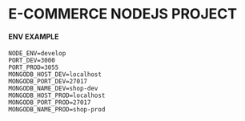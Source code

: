 # E-COMMERCE NODEJS PROJECT

#### ENV EXAMPLE

```
NODE_ENV=develop
PORT_DEV=3000
PORT_PROD=3055
MONGODB_HOST_DEV=localhost
MONGODB_PORT_DEV=27017
MONGODB_NAME_DEV=shop-dev
MONGODB_HOST_PROD=localhost
MONGODB_PORT_PROD=27017
MONGODB_NAME_PROD=shop-prod
```
